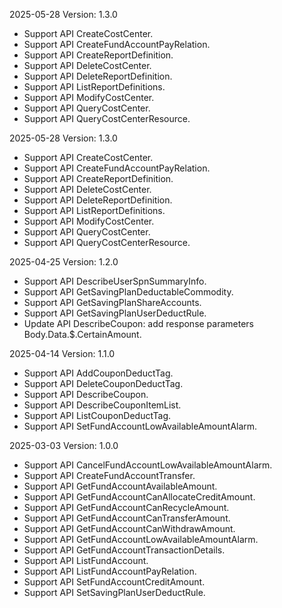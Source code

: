 2025-05-28 Version: 1.3.0
- Support API CreateCostCenter.
- Support API CreateFundAccountPayRelation.
- Support API CreateReportDefinition.
- Support API DeleteCostCenter.
- Support API DeleteReportDefinition.
- Support API ListReportDefinitions.
- Support API ModifyCostCenter.
- Support API QueryCostCenter.
- Support API QueryCostCenterResource.


2025-05-28 Version: 1.3.0
- Support API CreateCostCenter.
- Support API CreateFundAccountPayRelation.
- Support API CreateReportDefinition.
- Support API DeleteCostCenter.
- Support API DeleteReportDefinition.
- Support API ListReportDefinitions.
- Support API ModifyCostCenter.
- Support API QueryCostCenter.
- Support API QueryCostCenterResource.


2025-04-25 Version: 1.2.0
- Support API DescribeUserSpnSummaryInfo.
- Support API GetSavingPlanDeductableCommodity.
- Support API GetSavingPlanShareAccounts.
- Support API GetSavingPlanUserDeductRule.
- Update API DescribeCoupon: add response parameters Body.Data.$.CertainAmount.


2025-04-14 Version: 1.1.0
- Support API AddCouponDeductTag.
- Support API DeleteCouponDeductTag.
- Support API DescribeCoupon.
- Support API DescribeCouponItemList.
- Support API ListCouponDeductTag.
- Support API SetFundAccountLowAvailableAmountAlarm.


2025-03-03 Version: 1.0.0
- Support API CancelFundAccountLowAvailableAmountAlarm.
- Support API CreateFundAccountTransfer.
- Support API GetFundAccountAvailableAmount.
- Support API GetFundAccountCanAllocateCreditAmount.
- Support API GetFundAccountCanRecycleAmount.
- Support API GetFundAccountCanTransferAmount.
- Support API GetFundAccountCanWithdrawAmount.
- Support API GetFundAccountLowAvailableAmountAlarm.
- Support API GetFundAccountTransactionDetails.
- Support API ListFundAccount.
- Support API ListFundAccountPayRelation.
- Support API SetFundAccountCreditAmount.
- Support API SetSavingPlanUserDeductRule.


